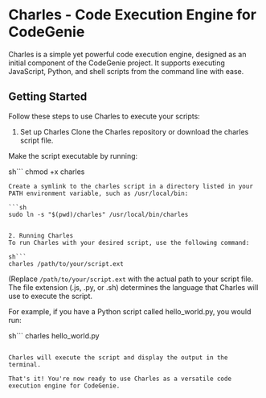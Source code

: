 # Charles - Code Execution Engine for CodeGenie
Charles is a simple yet powerful code execution engine, designed as an initial component of the CodeGenie project. It supports executing JavaScript, Python, and shell scripts from the command line with ease.

## Getting Started
Follow these steps to use Charles to execute your scripts:

1. Set up Charles
Clone the Charles repository or download the charles script file.

Make the script executable by running:

sh```
chmod +x charles
```
Create a symlink to the charles script in a directory listed in your PATH environment variable, such as /usr/local/bin:

```sh
sudo ln -s "$(pwd)/charles" /usr/local/bin/charles


2. Running Charles
To run Charles with your desired script, use the following command:

sh```
charles /path/to/your/script.ext
```
(Replace `/path/to/your/script.ext` with the actual path to your script file. The file extension (.js, .py, or .sh) determines the language that Charles will use to execute the script.

For example, if you have a Python script called hello_world.py, you would run:

sh```
charles hello_world.py
```

Charles will execute the script and display the output in the terminal.

That's it! You're now ready to use Charles as a versatile code execution engine for CodeGenie.
